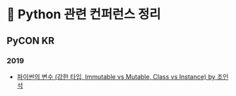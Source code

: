 # :snake: Python 관련 컨퍼런스 정리

## PyCON KR

### 2019

- [파이썬의 변수 (강한 타입, Immutable vs Mutable, Class vs Instance) by 조인석]()
